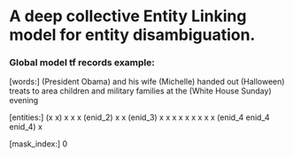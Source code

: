 # A deep collective Entity Linking model for entity disambiguation.

### Global model tf records example:

[words:]
(President Obama) and his wife (Michelle) handed out (Halloween) treats to area children and military families at the (White House Sunday) evening

[entities:]
(x         x)     x   x   x    (enid_2)   x      x   (enid_3)    x      x  x    x        x   x         x       x  x   (enid_4 enid_4 enid_4) x

[mask_index:]
0